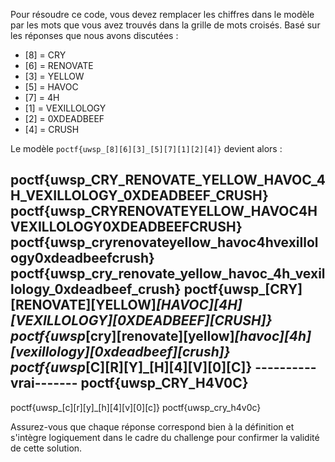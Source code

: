Pour résoudre ce code, vous devez remplacer les chiffres dans le modèle par les mots que vous avez trouvés dans la grille de mots croisés. Basé sur les réponses que nous avons discutées :

- [8] = CRY
- [6] = RENOVATE
- [3] = YELLOW
- [5] = HAVOC
- [7] = 4H
- [1] = VEXILLOLOGY
- [2] = 0XDEADBEEF
- [4] = CRUSH

Le modèle `poctf{uwsp_[8][6][3]_[5][7][1][2][4]}` devient alors :

poctf{uwsp_CRY_RENOVATE_YELLOW_HAVOC_4H_VEXILLOLOGY_0XDEADBEEF_CRUSH}
poctf{uwsp_CRYRENOVATEYELLOW_HAVOC4HVEXILLOLOGY0XDEADBEEFCRUSH}
poctf{uwsp_cryrenovateyellow_havoc4hvexillology0xdeadbeefcrush}
poctf{uwsp_cry_renovate_yellow_havoc_4h_vexillology_0xdeadbeef_crush}
poctf{uwsp_[CRY][RENOVATE][YELLOW]_[HAVOC][4H][VEXILLOLOGY][0XDEADBEEF][CRUSH]}
poctf{uwsp_[cry][renovate][yellow]_[havoc][4h][vexillology][0xdeadbeef][crush]}
poctf{uwsp_[C][R][Y]_[H][4][V][0][C]}
----------vrai-------
poctf{uwsp_CRY_H4V0C}
---------------------
poctf{uwsp_[c][r][y]_[h][4][v][0][c]}
poctf{uwsp_cry_h4v0c}

Assurez-vous que chaque réponse correspond bien à la définition et s'intègre logiquement dans le cadre du challenge pour confirmer la validité de cette solution.
